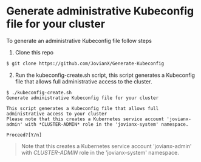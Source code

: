 # Generate administrative Kubeconfig file for your cluster


To generate an administrative Kubeconfig file follow steps 


1. Clone this repo
```bash 
$ git clone https://github.com/JovianX/Generate-Kubeconfig
```

2. Run the kubeconfig-create.sh script, this script generates a Kubeconfig file that allows full administrative access to the cluster.

```console
$ ./kubeconfig-create.sh
Generate administrative Kubeconfig file for your cluster

This script generates a Kubeconfig file that allows full administrative access to your cluster
Please note that this creates a Kubernetes service account 'jovianx-admin' with *CLUSTER-ADMIN* role in the 'jovianx-system' namespace.

Proceed?[Y/n] 
```

> Note that this creates a Kubernetes service account 'jovianx-admin' with *CLUSTER-ADMIN* role in the 'jovianx-system' namespace.
